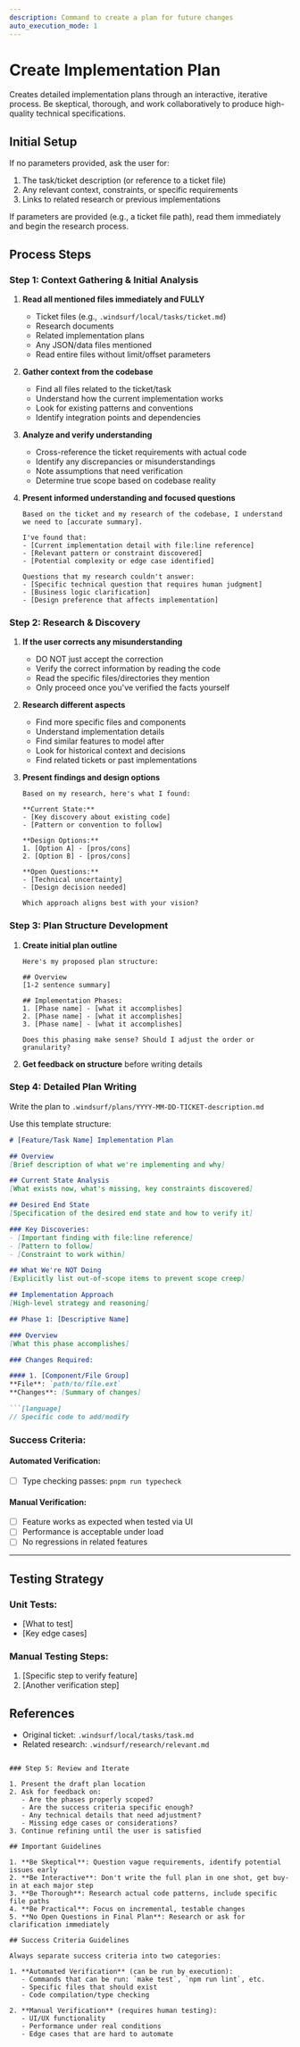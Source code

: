 ```yaml
---
description: Command to create a plan for future changes
auto_execution_mode: 1
---
```


# Create Implementation Plan

Creates detailed implementation plans through an interactive, iterative process. Be skeptical, thorough, and work collaboratively to produce high-quality technical specifications.

## Initial Setup

If no parameters provided, ask the user for:
1. The task/ticket description (or reference to a ticket file)
2. Any relevant context, constraints, or specific requirements
3. Links to related research or previous implementations

If parameters are provided (e.g., a ticket file path), read them immediately and begin the research process.

## Process Steps

### Step 1: Context Gathering & Initial Analysis

1. **Read all mentioned files immediately and FULLY**
   - Ticket files (e.g., `.windsurf/local/tasks/ticket.md`)
   - Research documents
   - Related implementation plans
   - Any JSON/data files mentioned
   - Read entire files without limit/offset parameters

2. **Gather context from the codebase**
   - Find all files related to the ticket/task
   - Understand how the current implementation works
   - Look for existing patterns and conventions
   - Identify integration points and dependencies

3. **Analyze and verify understanding**
   - Cross-reference the ticket requirements with actual code
   - Identify any discrepancies or misunderstandings
   - Note assumptions that need verification
   - Determine true scope based on codebase reality

4. **Present informed understanding and focused questions**
   ```
   Based on the ticket and my research of the codebase, I understand we need to [accurate summary].
   
   I've found that:
   - [Current implementation detail with file:line reference]
   - [Relevant pattern or constraint discovered]
   - [Potential complexity or edge case identified]
   
   Questions that my research couldn't answer:
   - [Specific technical question that requires human judgment]
   - [Business logic clarification]
   - [Design preference that affects implementation]
   ```

### Step 2: Research & Discovery

1. **If the user corrects any misunderstanding**
   - DO NOT just accept the correction
   - Verify the correct information by reading the code
   - Read the specific files/directories they mention
   - Only proceed once you've verified the facts yourself

2. **Research different aspects**
   - Find more specific files and components
   - Understand implementation details
   - Find similar features to model after
   - Look for historical context and decisions
   - Find related tickets or past implementations

3. **Present findings and design options**
   ```
   Based on my research, here's what I found:
   
   **Current State:**
   - [Key discovery about existing code]
   - [Pattern or convention to follow]
   
   **Design Options:**
   1. [Option A] - [pros/cons]
   2. [Option B] - [pros/cons]
   
   **Open Questions:**
   - [Technical uncertainty]
   - [Design decision needed]
   
   Which approach aligns best with your vision?
   ```

### Step 3: Plan Structure Development

1. **Create initial plan outline**
   ```
   Here's my proposed plan structure:
   
   ## Overview
   [1-2 sentence summary]
   
   ## Implementation Phases:
   1. [Phase name] - [what it accomplishes]
   2. [Phase name] - [what it accomplishes]
   3. [Phase name] - [what it accomplishes]
   
   Does this phasing make sense? Should I adjust the order or granularity?
   ```

2. **Get feedback on structure** before writing details

### Step 4: Detailed Plan Writing

Write the plan to `.windsurf/plans/YYYY-MM-DD-TICKET-description.md`

Use this template structure:

```markdown
# [Feature/Task Name] Implementation Plan

## Overview
[Brief description of what we're implementing and why]

## Current State Analysis
[What exists now, what's missing, key constraints discovered]

## Desired End State
[Specification of the desired end state and how to verify it]

### Key Discoveries:
- [Important finding with file:line reference]
- [Pattern to follow]
- [Constraint to work within]

## What We're NOT Doing
[Explicitly list out-of-scope items to prevent scope creep]

## Implementation Approach
[High-level strategy and reasoning]

## Phase 1: [Descriptive Name]

### Overview
[What this phase accomplishes]

### Changes Required:

#### 1. [Component/File Group]
**File**: `path/to/file.ext`
**Changes**: [Summary of changes]

```[language]
// Specific code to add/modify
```

### Success Criteria:

#### Automated Verification:
- [ ] Type checking passes: `pnpm run typecheck`

#### Manual Verification:
- [ ] Feature works as expected when tested via UI
- [ ] Performance is acceptable under load
- [ ] No regressions in related features

---

## Testing Strategy

### Unit Tests:
- [What to test]
- [Key edge cases]

### Manual Testing Steps:
1. [Specific step to verify feature]
2. [Another verification step]

## References
- Original ticket: `.windsurf/local/tasks/task.md`
- Related research: `.windsurf/research/relevant.md`
```

### Step 5: Review and Iterate

1. Present the draft plan location
2. Ask for feedback on:
   - Are the phases properly scoped?
   - Are the success criteria specific enough?
   - Any technical details that need adjustment?
   - Missing edge cases or considerations?
3. Continue refining until the user is satisfied

## Important Guidelines

1. **Be Skeptical**: Question vague requirements, identify potential issues early
2. **Be Interactive**: Don't write the full plan in one shot, get buy-in at each major step
3. **Be Thorough**: Research actual code patterns, include specific file paths
4. **Be Practical**: Focus on incremental, testable changes
5. **No Open Questions in Final Plan**: Research or ask for clarification immediately

## Success Criteria Guidelines

Always separate success criteria into two categories:

1. **Automated Verification** (can be run by execution):
   - Commands that can be run: `make test`, `npm run lint`, etc.
   - Specific files that should exist
   - Code compilation/type checking

2. **Manual Verification** (requires human testing):
   - UI/UX functionality
   - Performance under real conditions
   - Edge cases that are hard to automate
